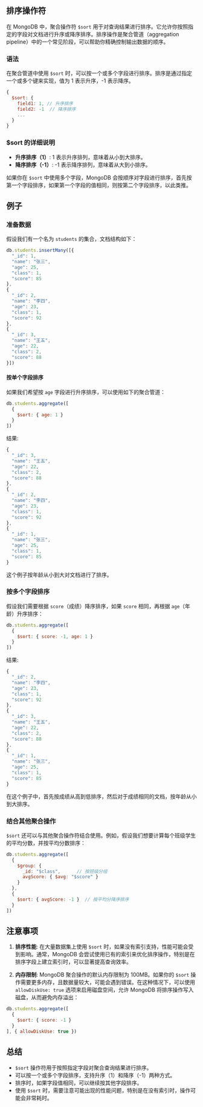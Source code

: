 ## 排序操作符

在 MongoDB 中，聚合操作符 `$sort` 用于对查询结果进行排序。它允许你按照指定的字段对文档进行升序或降序排序。排序操作是聚合管道（aggregation pipeline）中的一个常见阶段，可以帮助你精确控制输出数据的顺序。

### **语法**

在聚合管道中使用 `$sort` 时，可以按一个或多个字段进行排序。排序是通过指定一个或多个键来实现，值为 1 表示升序，-1 表示降序。

```javascript
{
  $sort: {
    field1: 1, // 升序排序
    field2: -1  // 降序排序
    ...
  }
}
```

### **$sort 的详细说明**

- **升序排序（1）**: 1 表示升序排列，意味着从小到大排序。
- **降序排序（-1）**: -1 表示降序排列，意味着从大到小排序。

如果你在 `$sort` 中使用多个字段，MongoDB 会按顺序对字段进行排序，首先按第一个字段排序，如果第一个字段的值相同，则按第二个字段排序，以此类推。

## **例子**

### 准备数据

假设我们有一个名为 `students` 的集合，文档结构如下：

```javascript
db.students.insertMany([{
  "_id": 1,
  "name": "张三",
  "age": 25,
  "class": 1,
  "score": 85
},
{
  "_id": 2,
  "name": "李四",
  "age": 23,
  "class": 1,
  "score": 92
},
{
  "_id": 3,
  "name": "王五",
  "age": 22,
  "class": 2,
  "score": 88
}])
```

#### **按单个字段排序**

如果我们希望按 `age` 字段进行升序排序，可以使用如下的聚合管道：

```javascript
db.students.aggregate([
  { 
    $sort: { age: 1 }
  }
])
```

结果:

```javascript
{
  "_id": 3,
  "name": "王五",
  "age": 22,
  "class": 2,
  "score": 88
},
{
  "_id": 2,
  "name": "李四",
  "age": 23,
  "class": 1,
  "score": 92
},
{
  "_id": 1,
  "name": "张三",
  "age": 25,
  "class": 1,
  "score": 85
}
```

这个例子按年龄从小到大对文档进行了排序。

###  **按多个字段排序**

假设我们需要根据 `score`（成绩）降序排序，如果 `score` 相同，再根据 `age`（年龄）升序排序：

```javascript
db.students.aggregate([
  { 
    $sort: { score: -1, age: 1 }
  }
])
```

结果:

```javascript
{
  "_id": 2,
  "name": "李四",
  "age": 23,
  "class": 1,
  "score": 92
},
{
  "_id": 3,
  "name": "王五",
  "age": 22,
  "class": 2,
  "score": 88
},
{
  "_id": 1,
  "name": "张三",
  "age": 25,
  "class": 1,
  "score": 85
}
```

在这个例子中，首先按成绩从高到低排序，然后对于成绩相同的文档，按年龄从小到大排序。

### **结合其他聚合操作**

`$sort` 还可以与其他聚合操作符结合使用。例如，假设我们想要计算每个班级学生的平均分数，并按平均分数排序：

```javascript
db.students.aggregate([
  { 
    $group: {
      _id: "$class",      // 按班级分组
      avgScore: { $avg: "$score" }
    }
  },
  { 
    $sort: { avgScore: -1 }  // 按平均分降序排序
  }
])
```

## 注意事项

1. **排序性能**: 在大量数据集上使用 `$sort` 时，如果没有索引支持，性能可能会受到影响。通常，MongoDB 会尝试使用已有的索引来优化排序操作，特别是在排序字段上建立索引时，可以显著提高查询效率。
    
2. **内存限制**: MongoDB 聚合操作的默认内存限制为 100MB。如果你的 `$sort` 操作需要更多内存，且数据量较大，可能会遇到错误。在这种情况下，可以使用 `allowDiskUse: true` 选项来启用磁盘空间，允许 MongoDB 将排序操作写入磁盘，从而避免内存溢出：

```javascript
db.students.aggregate([
  { 
    $sort: { score: -1 }
  }
], { allowDiskUse: true })
```

## **总结**

- `$sort` 操作符用于按照指定字段对聚合查询结果进行排序。
- 可以按一个或多个字段排序，支持升序（1）和降序（-1）两种方式。
- 排序时，如果字段值相同，可以继续按其他字段排序。
- 使用 `$sort` 时，需要注意可能出现的性能问题，特别是在没有索引时，操作可能会非常耗时。

